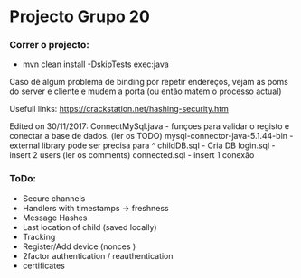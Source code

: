 # Projecto Grupo 20

### Correr o projecto:
* mvn clean install -DskipTests exec:java


Caso dê algum problema de binding por repetir endereços, vejam as poms do server e cliente e mudem a porta (ou então matem o processo actual)

Usefull links:
  https://crackstation.net/hashing-security.htm
  

  
Edited on 30/11/2017:
	ConnectMySql.java - funçoes para validar o registo e conectar a base de dados. (ler os TODO)
	mysql-connector-java-5.1.44-bin - external library pode ser precisa para ^
	childDB.sql - Cria DB
	login.sql - insert 2 users (ler os comments)
	connected.sql - insert 1 conexão
	

### ToDo:
* Secure channels
* Handlers with timestamps -> freshness
* Message Hashes
* Last location of child (saved locally)
* Tracking
* Register/Add device (nonces )
* 2factor authentication / reauthentication
* certificates
